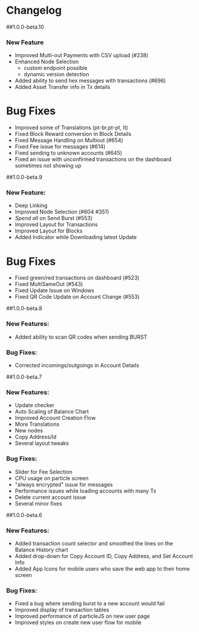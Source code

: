 # Changelog

##1.0.0-beta.10

### New Feature

- Improved Multi-out Payments with CSV upload (#238)
- Enhanced Node Selection
    - custom endpoint possible
    - dynamic version detection 
- Added ability to send hex messages with transactions (#696)
- Added Asset Transfer info in Tx details

# Bug Fixes
- Improved some of Translations (pt-br,pt-pt, lt)
- Fixed Block Reward conversion in Block Details
- Fixed Message Handling on Multiout (#654)
- Fixed Fee issue for messages (#614)
- Fixed sending to unknown accounts (#645)
- Fixed an issue with unconfirmed transactions on the dashboard sometimes not showing up

##1.0.0-beta.9

### New Feature:

- Deep Linking
- Improved Node Selection (#604 #351)
- _Spend all_ on Send Burst (#553)
- Improved Layout for Transactions 
- Improved Layout for Blocks 
- Added Indicator while Downloading latest Update

# Bug Fixes
- Fixed green/red transactions on dashboard (#523)
- Fixed MultiSameOut (#543)
- Fixed Update Issue on Windows
- Fixed QR Code Update on Account Change (#553)

##1.0.0-beta.8

### New Features:
- Added ability to scan QR codes when sending BURST

### Bug Fixes:
- Corrected incomings/outgoings in Account Details

##1.0.0-beta.7

### New Features:
- Update checker
- Auto Scaling of Balance Chart
- Improved Account Creation Flow
- More Translations
- New nodes
- Copy Address/Id
- Several layout tweaks

### Bug Fixes:

- Slider for Fee Selection
- CPU usage on particle screen
- "always encrypted" issue for messages
- Performance issues while loading accounts with many Tx
- Delete current account issue
- Several minor fixes

##1.0.0-beta.6

### New Features:
- Added transaction count selector and smoothed the lines on the Balance History chart
- Added drop-down for Copy Account ID, Copy Address, and Set Account Info
- Added App Icons for mobile users who save the web app to their home screen

### Bug Fixes:
- Fixed a bug where sending burst to a new account would fail
- Improved display of transaction tables
- Improved performance of particleJS on new user page
- Improved styles on create new user flow for mobile

